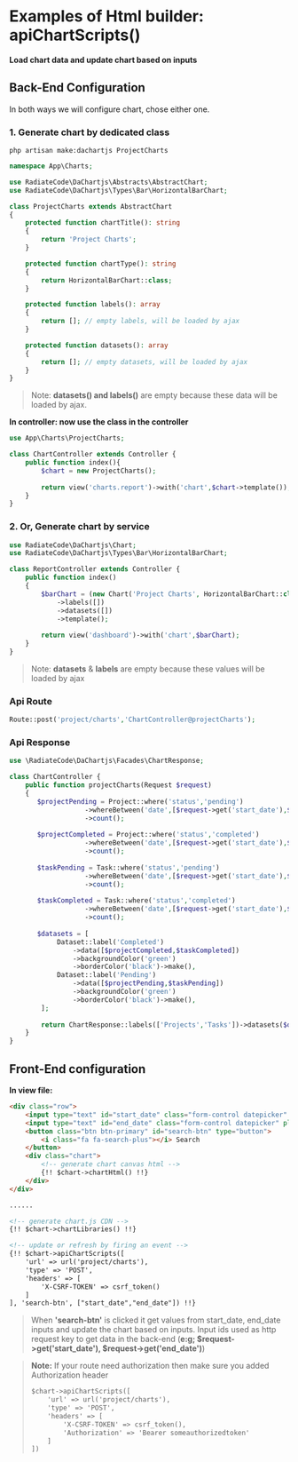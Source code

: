 # Examples of Html builder: apiChartScripts()
**Load chart data and update chart based on inputs**
## Back-End Configuration
In both ways we will configure chart, chose either one.
### 1. Generate chart by dedicated class
    php artisan make:dachartjs ProjectCharts
```php
namespace App\Charts;

use RadiateCode\DaChartjs\Abstracts\AbstractChart;
use RadiateCode\DaChartjs\Types\Bar\HorizontalBarChart;

class ProjectCharts extends AbstractChart
{
    protected function chartTitle(): string
    {
        return 'Project Charts';
    }

    protected function chartType(): string
    {
        return HorizontalBarChart::class;
    }

    protected function labels(): array
    {
        return []; // empty labels, will be loaded by ajax
    }

    protected function datasets(): array
    {
        return []; // empty datasets, will be loaded by ajax
    }
}
```
> Note: **datasets() and labels()** are empty because these data will be loaded by ajax.

**In controller: now use the class in the controller**
```php
use App\Charts\ProjectCharts;

class ChartController extends Controller {
    public function index(){
        $chart = new ProjectCharts();
        
        return view('charts.report')->with('chart',$chart->template());
    }
}
```
### 2. Or, Generate chart by service

```php
use RadiateCode\DaChartjs\Chart;
use RadiateCode\DaChartjs\Types\Bar\HorizontalBarChart;

class ReportController extends Controller {
    public function index()
    {
        $barChart = (new Chart('Project Charts', HorizontalBarChart::class))
            ->labels([])
            ->datasets([])
            ->template();    
              
        return view('dashboard')->with('chart',$barChart);       
    }
}
```
> Note: **datasets** & **labels** are empty because these values will be loaded by ajax
### Api Route
```php
Route::post('project/charts','ChartController@projectCharts');
```
### Api Response
```php
use \RadiateCode\DaChartjs\Facades\ChartResponse;

class ChartController {
    public function projectCharts(Request $request)
    {
       $projectPending = Project::where('status','pending')
                   ->whereBetween('date',[$request->get('start_date'),$request->get('end_date')])
                   ->count();
                   
       $projectCompleted = Project::where('status','completed')
                   ->whereBetween('date',[$request->get('start_date'),$request->get('end_date')])
                   ->count();
                   
       $taskPending = Task::where('status','pending')
                   ->whereBetween('date',[$request->get('start_date'),$request->get('end_date')])
                   ->count();
       
       $taskCompleted = Task::where('status','completed')
                   ->whereBetween('date',[$request->get('start_date'),$request->get('end_date')])
                   ->count();
       
       $datasets = [
            Dataset::label('Completed')
                ->data([$projectCompleted,$taskCompleted])
                ->backgroundColor('green')
                ->borderColor('black')->make(),
            Dataset::label('Pending')
                ->data([$projectPending,$taskPending])
                ->backgroundColor('green')
                ->borderColor('black')->make(),
        ];
        
        return ChartResponse::labels(['Projects','Tasks'])->datasets($datasets)->toJson();
    }
}
```
## Front-End configuration
**In view file:**
```html
<div class="row">
    <input type="text" id="start_date" class="form-control datepicker" placeholder="" aria-label="">
    <input type="text" id="end_date" class="form-control datepicker" placeholder="" aria-label="">
    <button class="btn btn-primary" id="search-btn" type="button">
        <i class="fa fa-search-plus"></i> Search
    </button>
    <div class="chart">
        <!-- generate chart canvas html -->
        {!! $chart->chartHtml() !!}
    </div>
</div>

......

<!-- generate chart.js CDN -->
{!! $chart->chartLibraries() !!}

<!-- update or refresh by firing an event -->
{!! $chart->apiChartScripts([
    'url' => url('project/charts'),
    'type' => 'POST',
    'headers' => [
        'X-CSRF-TOKEN' => csrf_token()
    ]
], 'search-btn', ["start_date","end_date"]) !!}
```
> When **'search-btn'** is clicked it get values from start_date, end_date inputs and update the chart based on inputs.
> Input ids used as http request key to get data in the back-end (**e:g; $request->get('start_date'), $request->get('end_date')**) 

> **Note:** If your route need authorization then make sure you added Authorization header
> ```html
> $chart->apiChartScripts([
>     'url' => url('project/charts'), 
>     'type' => 'POST',
>     'headers' => [
>         'X-CSRF-TOKEN' => csrf_token(),
>         'Authorization' => 'Bearer someauthorizedtoken'
>     ]
> ])
> ```